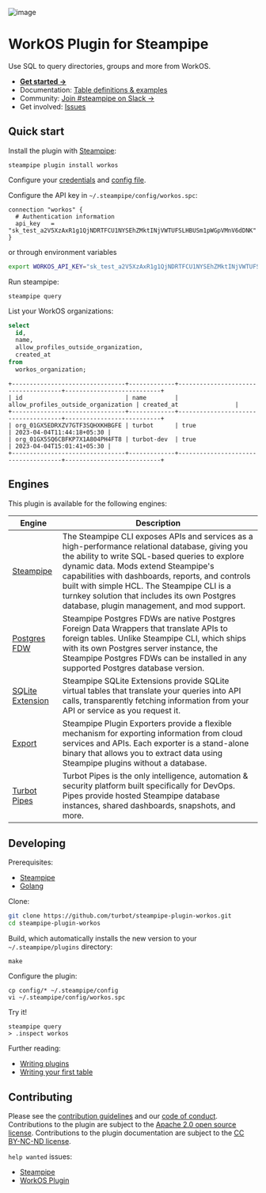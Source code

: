![image](https://hub.steampipe.io/images/plugins/turbot/workos-social-graphic.png)

# WorkOS Plugin for Steampipe

Use SQL to query directories, groups and more from WorkOS.

- **[Get started →](https://hub.steampipe.io/plugins/turbot/workos)**
- Documentation: [Table definitions & examples](https://hub.steampipe.io/plugins/turbot/workos/tables)
- Community: [Join #steampipe on Slack →](https://turbot.com/community/join)
- Get involved: [Issues](https://github.com/turbot/steampipe-plugin-workos/issues)

## Quick start

Install the plugin with [Steampipe](https://steampipe.io):

```shell
steampipe plugin install workos
```

Configure your [credentials](https://hub.steampipe.io/plugins/turbot/workos#credentials) and [config file](https://hub.steampipe.io/plugins/turbot/workos#configuration).

Configure the API key in `~/.steampipe/config/workos.spc`:

```hcl
connection "workos" {
  # Authentication information
  api_key   = "sk_test_a2V5XzAxR1g1QjNDRTFCU1NYSEhZMktINjVWTUFSLHBUSm1pWGpVMnV6dDNK"
}
```

or through environment variables

```sh
export WORKOS_API_KEY="sk_test_a2V5XzAxR1g1QjNDRTFCU1NYSEhZMktINjVWTUFSLHBUSm1pWGpVMnV6dDNK"
```

Run steampipe:

```shell
steampipe query
```

List your WorkOS organizations:

```sql
select
  id,
  name,
  allow_profiles_outside_organization,
  created_at
from
  workos_organization;
```

```
+--------------------------------+-------------+-------------------------------------+---------------------------+
| id                             | name        | allow_profiles_outside_organization | created_at                |
+--------------------------------+-------------+-------------------------------------+---------------------------+
| org_01GX5EDRXZV7GTF3SQHXKHBGFE | turbot      | true                                | 2023-04-04T11:44:18+05:30 |
| org_01GX5SQ6CBFKP7X1A804PH4FT8 | turbot-dev  | true                                | 2023-04-04T15:01:41+05:30 |
+--------------------------------+-------------+-------------------------------------+---------------------------+
```

## Engines

This plugin is available for the following engines:

| Engine        | Description
|---------------|------------------------------------------
| [Steampipe](https://steampipe.io/docs) | The Steampipe CLI exposes APIs and services as a high-performance relational database, giving you the ability to write SQL-based queries to explore dynamic data. Mods extend Steampipe's capabilities with dashboards, reports, and controls built with simple HCL. The Steampipe CLI is a turnkey solution that includes its own Postgres database, plugin management, and mod support.
| [Postgres FDW](https://steampipe.io/docs/steampipe_postgres/index) | Steampipe Postgres FDWs are native Postgres Foreign Data Wrappers that translate APIs to foreign tables. Unlike Steampipe CLI, which ships with its own Postgres server instance, the Steampipe Postgres FDWs can be installed in any supported Postgres database version.
| [SQLite Extension](https://steampipe.io/docs//steampipe_sqlite/index) | Steampipe SQLite Extensions provide SQLite virtual tables that translate your queries into API calls, transparently fetching information from your API or service as you request it.
| [Export](https://steampipe.io/docs/steampipe_export/index) | Steampipe Plugin Exporters provide a flexible mechanism for exporting information from cloud services and APIs. Each exporter is a stand-alone binary that allows you to extract data using Steampipe plugins without a database.
| [Turbot Pipes](https://turbot.com/pipes/docs) | Turbot Pipes is the only intelligence, automation & security platform built specifically for DevOps. Pipes provide hosted Steampipe database instances, shared dashboards, snapshots, and more.

## Developing

Prerequisites:

- [Steampipe](https://steampipe.io/downloads)
- [Golang](https://golang.org/doc/install)

Clone:

```sh
git clone https://github.com/turbot/steampipe-plugin-workos.git
cd steampipe-plugin-workos
```

Build, which automatically installs the new version to your `~/.steampipe/plugins` directory:

```
make
```

Configure the plugin:

```
cp config/* ~/.steampipe/config
vi ~/.steampipe/config/workos.spc
```

Try it!

```
steampipe query
> .inspect workos
```

Further reading:

- [Writing plugins](https://steampipe.io/docs/develop/writing-plugins)
- [Writing your first table](https://steampipe.io/docs/develop/writing-your-first-table)

## Contributing

Please see the [contribution guidelines](https://github.com/turbot/steampipe/blob/main/CONTRIBUTING.md) and our [code of conduct](https://github.com/turbot/steampipe/blob/main/CODE_OF_CONDUCT.md). Contributions to the plugin are subject to the [Apache 2.0 open source license](https://github.com/turbot/steampipe-plugin-workos/blob/main/LICENSE). Contributions to the plugin documentation are subject to the [CC BY-NC-ND license](https://github.com/turbot/steampipe-plugin-workos/blob/main/docs/LICENSE).

`help wanted` issues:

- [Steampipe](https://github.com/turbot/steampipe/labels/help%20wanted)
- [WorkOS Plugin](https://github.com/turbot/steampipe-plugin-workos/labels/help%20wanted)

